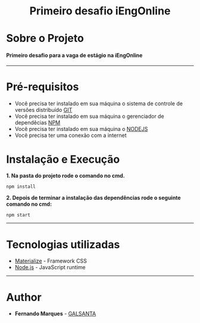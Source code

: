 <h1 align="center"><strong>Primeiro desafio iEngOnline</strong></h1>

# Sobre o Projeto

#### Primeiro desafio para a vaga de estágio na iEngOnline 
---

# Pré-requisitos

* Você precisa ter instalado em sua máquina o sistema de controle de versões distribuído [GIT](https://www.npmjs.com/get-npm)
* Você precisa ter instalado em sua máquina o gerenciador de dependêcias [NPM](https://www.npmjs.com/get-npm)
* Você precisa ter instalado em sua máquina o [NODEJS](https://nodejs.org/pt-br/)
* Você precisa ter uma conexão com a internet


# Instalação e Execução

<b>1. Na pasta do projeto rode o comando no cmd.</b>

```
npm install
```

<b>2. Depois de terminar a instalação das dependências rode o seguinte comando no cmd: </b>

```
npm start
```

---


# Tecnologias utilizadas

* [Materialize](https://materializecss.com/getting-started.html) - Framework CSS
* [Node.js](https://nodejs.org/en/) - JavaScript runtime
---

# Author

* **Fernando Marques**  - [GALSANTA](https://github.com/GALSANTA)
